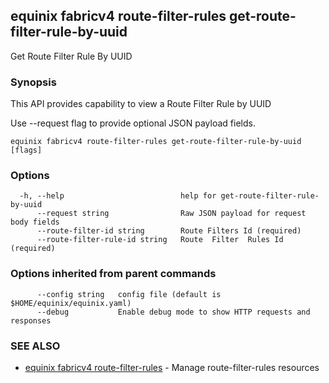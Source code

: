 ## equinix fabricv4 route-filter-rules get-route-filter-rule-by-uuid

Get Route Filter Rule By UUID

### Synopsis

This API provides capability to view a Route Filter Rule by UUID

Use --request flag to provide optional JSON payload fields.

```
equinix fabricv4 route-filter-rules get-route-filter-rule-by-uuid [flags]
```

### Options

```
  -h, --help                          help for get-route-filter-rule-by-uuid
      --request string                Raw JSON payload for request body fields
      --route-filter-id string        Route Filters Id (required)
      --route-filter-rule-id string   Route  Filter  Rules Id (required)
```

### Options inherited from parent commands

```
      --config string   config file (default is $HOME/equinix/equinix.yaml)
      --debug           Enable debug mode to show HTTP requests and responses
```

### SEE ALSO

* [equinix fabricv4 route-filter-rules](equinix_fabricv4_route-filter-rules.md)	 - Manage route-filter-rules resources

